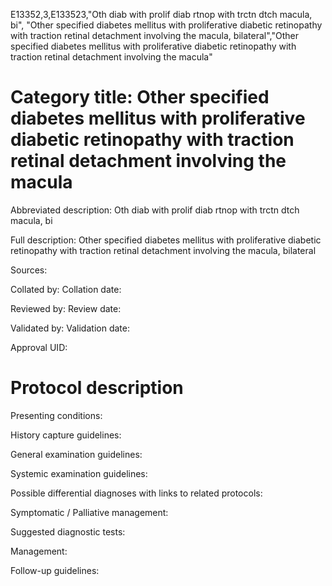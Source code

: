 E13352,3,E133523,"Oth diab with prolif diab rtnop with trctn dtch macula, bi", "Other specified diabetes mellitus with proliferative diabetic retinopathy with traction retinal detachment involving the macula, bilateral","Other specified diabetes mellitus with proliferative diabetic retinopathy with traction retinal detachment involving the macula"
# Category title: Other specified diabetes mellitus with proliferative diabetic retinopathy with traction retinal detachment involving the macula

Abbreviated description: Oth diab with prolif diab rtnop with trctn dtch macula, bi

Full description: Other specified diabetes mellitus with proliferative diabetic retinopathy with traction retinal detachment involving the macula, bilateral

Sources:

Collated by:
Collation date:

Reviewed by:
Review date:

Validated by:
Validation date:

Approval UID:

# Protocol description

Presenting conditions:

History capture guidelines:

General examination guidelines:

Systemic examination guidelines:

Possible differential diagnoses with links to related protocols:

Symptomatic / Palliative management:

Suggested diagnostic tests:

Management:

Follow-up guidelines:
